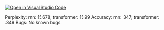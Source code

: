 [![Open in Visual Studio Code](https://classroom.github.com/assets/open-in-vscode-c66648af7eb3fe8bc4f294546bfd86ef473780cde1dea487d3c4ff354943c9ae.svg)](https://classroom.github.com/online_ide?assignment_repo_id=10753596&assignment_repo_type=AssignmentRepo)

Perplexity: rnn: 15.678; transformer: 15.99
Accuracy: rnn: .347; transformer: .349
Bugs: No known bugs